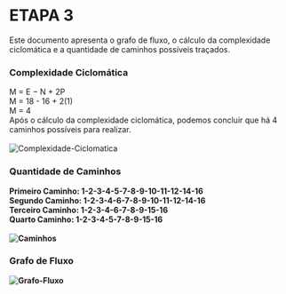 # ETAPA 3 

Este documento apresenta o grafo de fluxo, o cálculo da complexidade ciclomática e a quantidade de caminhos possíveis traçados.

### Complexidade Ciclomática
M = E − N + 2P <br>
M = 18 - 16 + 2(1) <br>
M = 4 <br>
Após o cálculo da complexidade ciclomática, podemos concluir que há 4 caminhos possíveis para realizar. <br> <br>
![Complexidade-Ciclomatica](https://github.com/user-attachments/assets/ccfa39b3-5235-4912-8475-2f3ad4c1537b)


### Quantidade de Caminhos
<b>Primeiro Caminho:<b> 1-2-3-4-5-7-8-9-10-11-12-14-16 <br>
<b>Segundo Caminho:<b> 1-2-3-4-6-7-8-9-10-11-12-14-16 <br>
<b>Terceiro Caminho:<b> 1-2-3-4-6-7-8-9-15-16 <br>
<b>Quarto Caminho:<b> 1-2-3-4-5-7-8-9-15-16 <br> <br>
![Caminhos](https://github.com/user-attachments/assets/43ef2c6e-eb62-4ce5-b2f3-76e9c3e02952)


### Grafo de Fluxo 
![Grafo-Fluxo](https://github.com/user-attachments/assets/1c7ae65a-4e30-40b6-a2e7-6c3e5304d39e) <br>